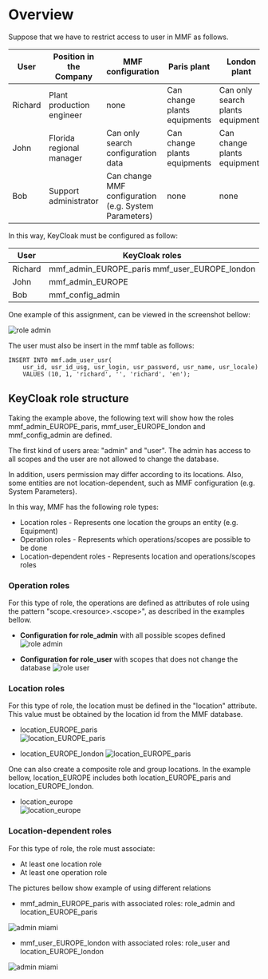 # Overview

Suppose that we have to restrict access to user in MMF as follows.

| User | Position in the Company | MMF configuration | Paris plant | London plant |
| ------ | ------ | ------ | ------ | ------ |
| Richard | Plant production engineer | none | Can change plants equipments | Can only search plants equipments |
| John | Florida regional manager | Can only search configuration data | Can change plants equipments | Can change plants equipments |
| Bob | Support administrator | Can change MMF configuration (e.g. System Parameters) | none | none |

In this way, KeyCloak must be configured as follow:

| User | KeyCloak roles |
| ------ | ------ |
| Richard | mmf_admin_EUROPE_paris mmf_user_EUROPE_london |
| John | mmf_admin_EUROPE |
| Bob | mmf_config_admin |

One example of this assignment, can be viewed in the screenshot bellow:

![role admin](security_Authentication/RichardUser.png)

The user must also be insert in the mmf table as follows:

```
INSERT INTO mmf.adm_user_usr(
	usr_id, usr_id_usg, usr_login, usr_password, usr_name, usr_locale)
	VALUES (10, 1, 'richard', '', 'richard', 'en');
```

## KeyCloak role structure

Taking the example above, the following text will show how the roles mmf_admin_EUROPE_paris, mmf_user_EUROPE_london and mmf_config_admin are defined.

The first kind of users area: "admin" and "user". The admin has access to all scopes and the user are not allowed to change the database. 

In addition, users permission may differ according to its locations. Also, some entities are not location-dependent, such as MMF configuration (e.g. System Parameters).

In this way, MMF has the following role types:

* Location roles - Represents one location the groups an entity (e.g. Equipment)
* Operation roles - Represents which operations/scopes are possible to be done
* Location-dependent roles - Represents location and operations/scopes roles
    
### Operation roles

For this type of role, the operations are defined as attributes of role using the pattern "scope.\<resource>.\<scope>", as described in the examples bellow.

* **Configuration for role_admin** with all possible scopes defined
  ![role admin](security_Authentication/RolesAttributes/KeycloakRoleAdmin.png)
    
* **Configuration for role_user** with scopes that does not change the database
  ![role user](security_Authentication/RolesAttributes/KeycloakRolUser.png)

### Location roles

For this type of role, the location must be defined in the "location" attribute. This value must be obtained by the location id from the MMF database.

* location_EUROPE_paris  
 ![location_EUROPE_paris](security_Authentication/RolesAttributes/location_europe_paris.png)

* location_EUROPE_london
 ![location_EUROPE_paris](security_Authentication/RolesAttributes/location_europe_london.png)

One can also create a composite role and group locations. In the example bellow, location_EUROPE includes both location_EUROPE_paris and location_EUROPE_london.

* location_europe   
 ![location_europe](security_Authentication/RolesAttributes/location_EUROPE.png)

### Location-dependent roles

For this type of role, the role must associate:
* At least one location role
* At least one operation role

The pictures bellow show example of using different relations

* mmf_admin_EUROPE_paris with associated roles: role_admin and location_EUROPE_paris
	
 ![admin miami](security_Authentication/CompositeRoles/AdminEuropeParis.png)

* mmf_user_EUROPE_london with associated roles: role_user and location_EUROPE_london
	
 ![admin miami](security_Authentication/CompositeRoles/UserEuropeLondon.png)
             